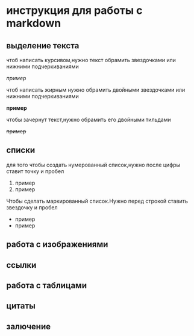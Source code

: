 # инструкция для работы с markdown

## выделение текста
чтоб написать курсивом,нужно текст обрамить звездочками или нижними подчеркиваниями

*пример*

чтоб написать жирным нужно обрамить двойными звездочками или нижними подчеркиваниями

**пример**

чтобы зачернут текст,нужно обрамить его двойными тильдами

~~пример~~

## cписки
 
 для того чтобы создать нумерованный список,нужно после цифры ставит точку и пробел
1. пример
2. пример

Чтобы сделать маркированный список.Нужно перед строкой ставить звездочку и пробел
* пример 
* пример


## работа с изображениями

## ссылки 

## работа с таблицами

## цитаты

## залючение